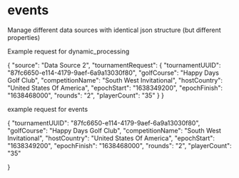# events
Manage different data sources with identical json structure (but different properties)

Example request for dynamic_processing

{
    "source": "Data Source 2",
    "tournamentRequest": {
        "tournamentUUID": "87fc6650-e114-4179-9aef-6a9a13030f80",
        "golfCourse": "Happy Days Golf Club",
        "competitionName": "South West Invitational",
        "hostCountry": "United States Of America",
        "epochStart": "1638349200",
        "epochFinish": "1638468000",
        "rounds": "2",
        "playerCount": "35"
    }
}



example request for events

 {
        "tournamentUUID": "87fc6650-e114-4179-9aef-6a9a13030f80",
        "golfCourse": "Happy Days Golf Club",
        "competitionName": "South West Invitational",
        "hostCountry": "United States Of America",
        "epochStart": "1638349200",
        "epochFinish": "1638468000",
        "rounds": "2",
        "playerCount": "35"

}
